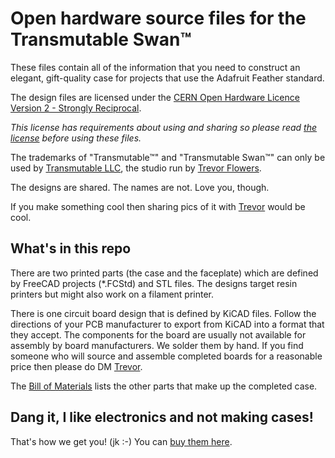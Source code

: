 # Open hardware source files for the Transmutable Swan™️

These files contain all of the information that you need to construct an elegant, gift-quality case for projects that use the Adafruit Feather standard.

The design files are licensed under the [CERN Open Hardware Licence Version 2 - Strongly Reciprocal](https://ohwr.org/cern_ohl_s_v2.txt).

*This license has requirements about using and sharing so please read [the license](LICENSE.txt) before using these files.*

The trademarks of "Transmutable™" and "Transmutable Swan™" can only be used by [Transmutable LLC](https://transmutable.com/), the studio run by [Trevor Flowers](https://trevor.smith.name/).

The designs are shared. The names are not. Love you, though.

If you make something cool then sharing pics of it with [Trevor](https://twitter.com/trevorfsmith/) would be cool.

## What's in this repo

There are two printed parts (the case and the faceplate) which are defined by FreeCAD projects (*.FCStd) and STL files. The designs target resin printers but might also work on a filament printer.

There is one circuit board design that is defined by KiCAD files. Follow the directions of your PCB manufacturer to export from KiCAD into a format that they accept. The components for the board are usually not available for assembly by board manufacturers. We solder them by hand. If you find someone who will source and assemble completed boards for a reasonable price then please do DM [Trevor](https://twitter.com/trevorfsmith/).

The [Bill of Materials](BOM.md) lists the other parts that make up the completed case.

## Dang it, I like electronics and not making cases!

That's how we get you! (jk :-) You can [buy them here](https://transmutable.com/goods/).
